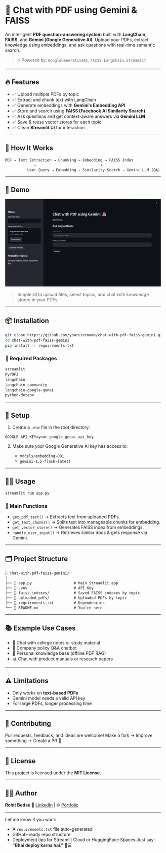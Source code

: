 # 📄 Chat with PDF using Gemini & FAISS

An intelligent **PDF question-answering system** built with **LangChain**, **FAISS**, and **Gemini (Google Generative AI)**. Upload your PDFs, extract knowledge using embeddings, and ask questions with real-time semantic search.

> ⚡ Powered by: `GoogleGenerativeAI`, `FAISS`, `LangChain`, `Streamlit`

---

## 🔥 Features

* ✅ Upload multiple PDFs by topic
* ✅ Extract and chunk text with LangChain
* ✅ Generate embeddings with **Gemini’s Embedding API**
* ✅ Store and search using **FAISS (Facebook AI Similarity Search)**
* ✅ Ask questions and get context-aware answers via **Gemini LLM**
* ✅ Save & reuse vector stores for each topic
* ✅ Clean **Streamlit UI** for interaction

---

## 🧠 How It Works

```
PDF → Text Extraction → Chunking → Embedding → FAISS Index
             ↓                             ↑
          User Query → Embedding → Similarity Search → Gemini LLM (QA)
```

---

## 🚀 Demo

<img src="demo.png" width="800">

> Simple UI to upload files, select topics, and chat with knowledge stored in your PDFs.

---

## 📦 Installation

```bash
git clone https://github.com/yourusername/chat-with-pdf-faiss-gemini.git
cd chat-with-pdf-faiss-gemini
pip install -r requirements.txt
```

### 🧪 Required Packages

```bash
streamlit
PyPDF2
langchain
langchain-community
langchain-google-genai
python-dotenv
```

---

## 🔐 Setup

1. Create a `.env` file in the root directory:

```env
GOOGLE_API_KEY=your_google_genai_api_key
```

2. Make sure your Google Generative AI key has access to:

   * `models/embedding-001`
   * `gemini-1.5-flash-latest`

---

## 🧑‍💻 Usage

```bash
streamlit run app.py
```

### 🎯 Main Functions

* `get_pdf_text()` → Extracts text from uploaded PDFs.
* `get_text_chunks()` → Splits text into manageable chunks for embedding.
* `get_vector_store()` → Generates FAISS index from embeddings.
* `handle_user_input()` → Retrieves similar docs & gets response via Gemini.

---

## 🗂️ Project Structure

```
📁 chat-with-pdf-faiss-gemini/
│
├── 📄 app.py                   # Main Streamlit app
├── 📄 .env                     # API Key
├── 📁 faiss_indexes/           # Saved FAISS indexes by topic
├── 📁 uploaded_pdfs/           # Uploaded PDFs by topic
├── 📄 requirements.txt         # Dependencies
└── 📄 README.md                # You're here
```

---

## 📚 Example Use Cases

* 📘 Chat with college notes or study material
* 📝 Company policy Q\&A chatbot
* 🧠 Personal knowledge base (offline PDF RAG)
* 📊 Chat with product manuals or research papers

---

## ⚠️ Limitations

* Only works on **text-based PDFs**
* Gemini model needs a valid API key
* For large PDFs, longer processing time

---

## 🤝 Contributing

Pull requests, feedback, and ideas are welcome!
Make a fork → Improve something → Create a PR 🚀

---

## 📄 License

This project is licensed under the **MIT License**.

---

## 🧑‍🎓 Author

**Rohit Bedse**
🔗 [LinkedIn](https://www.linkedin.com/in/rohit-bedse-086b86262) | 🌐 [Portfolio](https://portfolio-demo-seven-lyart.vercel.app)

---

Let me know if you want:

* A `requirements.txt` file auto-generated
* GitHub-ready repo structure
* Deployment tips for Streamlit Cloud or HuggingFace Spaces
  Just say: **"Bhai deploy karna hai."** 🧠💻
